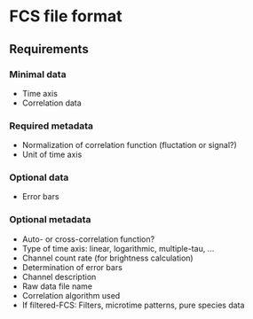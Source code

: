 # FCS file format

## Requirements

### Minimal data

* Time axis
* Correlation data

### Required metadata

* Normalization of correlation function (fluctation or signal?)
* Unit of time axis
  
### Optional data

* Error bars
  
### Optional metadata

* Auto- or cross-correlation function?
* Type of time axis: linear, logarithmic, multiple-tau, ...
* Channel count rate (for brightness calculation)
* Determination of error bars
* Channel description
* Raw data file name
* Correlation algorithm used
* If filtered-FCS: Filters, microtime patterns, pure species data
  